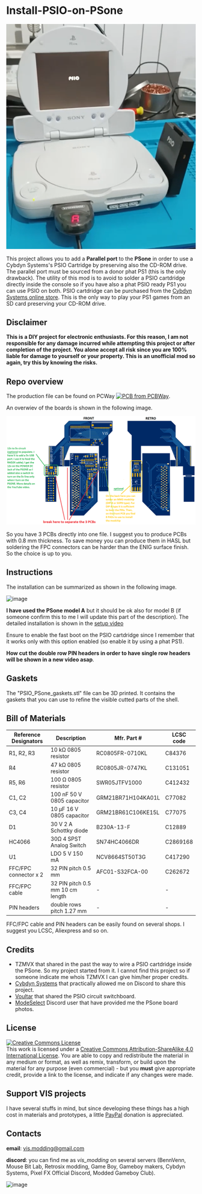 # Install-PSIO-on-PSone

![image](images/PSonePSIO.png)

This project allows you to add a **Parallel port** to the **PSone** in order to use a Cybdyn Systems's PSIO Cartridge by preserving also the CD-ROM drive. The parallel port must be sourced from a donor phat PS1 (this is the only drawback). The utility of this mod is to avoid to solder a PSIO cartdridge directly inside the console so if you have also a phat PSIO ready PS1 you can use PSIO on both. PSIO cartdridge can be purchased from the [Cybdyn Systems online store](https://psio.cybdyn-systems.com.au/store/psio-cartridge/). This is the only way to play your PS1 games from an SD card preserving your CD-ROM drive.

## Disclaimer

**This is a DIY project for electronic enthusiasts. For this reason, I am not responsible for any damage incurred while attempting this project or after completion of the project. You alone accept all risk since you are 100% liable for damage to yourself or your property. This is an unofficial mod so again, try this by knowing the risks.**


## Repo overview

The production file can be found on PCWay <a href="https://www.pcbway.com/project/shareproject/Install_PSIO_on_PSone_ba62b327.html"><img src="https://www.pcbway.com/project/img/images/frompcbway-1220.png" alt="PCB from PCBWay" /></a>. 

An overwiev of the boards is shown in the following image.

![image](images/psio_boards.png)

So you have 3 PCBs directly into one file. I suggest you to produce PCBs with 0.8 mm thickness. To save money you can produce them in HASL but soldering the FPC connectors can be harder than the ENIG surface finish. So the choice is up to you.

## Instructions

The installation can be summarized as shown in the following image.

![image](images/ps_one_A.png)

**I have used the PSone model A** but it should be ok also for model B (if someone confirm this to me I will update this part of the description).
The detailed installation is shown in the [setup video](https://youtu.be/x9w5lpTidZ8)

Ensure to enable the fast boot on the PSIO cartdridge since I remember that it works only with this option enabled (so enable it by using a phat PS1).

**How cut the double row PIN headers in order to have single row headers will be shown in a new video asap**.

## Gaskets

The "PSIO_PSone_gaskets.stl" file can be 3D printed. It contains the gaskets that you can use to refine the visible cutted parts of the shell.

## Bill of Materials

| Reference Designators    | Description  | Mfr. Part # | LCSC code | 
| ----------------------- | --------------------------------------------------------------------- | --------------------- | --------------------- |
| R1, R2, R3 | 10 kΩ 0805 resistor   | RC0805FR-0710KL          | C84376 |
| R4 | 47 kΩ 0805 resistor             | RC0805JR-0747KL | C131051|
| R5, R6 | 100 Ω 0805 resistor             | SWR05JTFV1000 | C412432|
| C1, C2 | 100 nF 50 V 0805 capacitor             | GRM21BR71H104KA01L | C77082|
| C3, C4 | 10 μF 16 V 0805 capacitor             | GRM21BR61C106KE15L | C77075|
| D1 | 30 V 2 A Schottky diode            | B230A-13-F | C12889|
| HC4066 | 30Ω 4 SPST Analog Switch           | SN74HC4066DR | C2869168|
| U1 | LDO 5 V 150 mA| NCV8664ST50T3G | C417290|
| FFC/FPC connector x 2| 32 PIN pitch 0.5 mm   | AFC01-S32FCA-00 | C262672|
| FFC/FPC cable| 32 PIN pitch 0.5 mm  10 cm length | - | -|
| PIN headers| double rows pitch 1.27 mm | - | -|

FFC/FPC cable and PIN headers can be easily found on several shops. I suggest you LCSC, Aliexpress and so on.

## Credits
  - TZMVX that shared in the past the way to wire a PSIO cartdridge inside the PSone. So my project started from it. I cannot find this project so if someone indicate me whois TZMVX I can give him/her proper credits.
  - [Cybdyn Systems](https://psio.cybdyn-systems.com.au/store/psio-cartridge/) that practically allowed me on Discord to share this project.
  - [Voultar](https://voultar.com/) that shared the PSIO circuit switchboard.
  - [ModeSelect](https://modeselect.neocities.org/) Discord user that have provided me the PSone board photos.

## License
<a rel="license" href="http://creativecommons.org/licenses/by-sa/4.0/"><img alt="Creative Commons License" style="border-width:0" src="https://i.creativecommons.org/l/by-sa/4.0/80x15.png" /></a><br />This work is licensed under a <a rel="license" href="http://creativecommons.org/licenses/by-sa/4.0/">Creative Commons Attribution-ShareAlike 4.0 International License</a>. You are able to copy and redistribute the material in any medium or format, as well as remix, transform, or build upon the material for any purpose (even commercial) - but you **must** give appropriate credit, provide a link to the license, and indicate if any changes were made.

## Support VIS projects

I have several stuffs in mind, but since developing these things has a high cost in materials and prototypes, a little [PayPal](https://www.paypal.com/donate/?hosted_button_id=LSQK3VE8Y6EE6) donation is appreciated.

## Contacts

**email**: vis.modding@gmail.com <br />

**discord**: you can find me as *vis_modding* on several servers (BennVenn, Mouse Bit Lab, Retrosix modding, Game Boy, Gameboy makers, Cybdyn Systems, Pixel FX Official Discord, Modded Gameboy Club).

![image](images/model_A_look.jpg)
